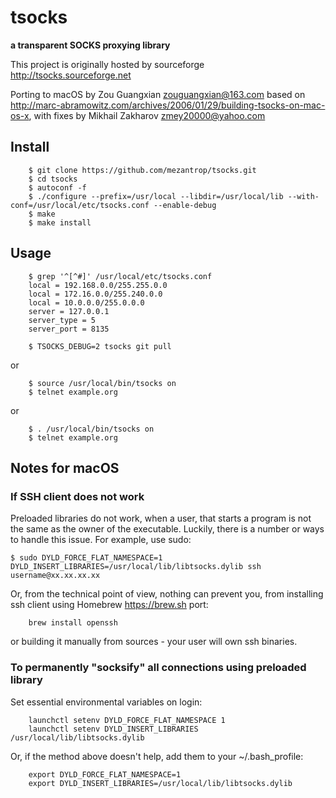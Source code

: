 # tsocks
**a transparent SOCKS proxying library**

This project is originally hosted by sourceforge http://tsocks.sourceforge.net

Porting to macOS by Zou Guangxian <zouguangxian@163.com> based on http://marc-abramowitz.com/archives/2006/01/29/building-tsocks-on-mac-os-x, with fixes by Mikhail Zakharov <zmey20000@yahoo.com>

## Install
```
    $ git clone https://github.com/mezantrop/tsocks.git
    $ cd tsocks
    $ autoconf -f
    $ ./configure --prefix=/usr/local --libdir=/usr/local/lib --with-conf=/usr/local/etc/tsocks.conf --enable-debug
    $ make
    $ make install
```
## Usage
```
    $ grep '^[^#]' /usr/local/etc/tsocks.conf 
    local = 192.168.0.0/255.255.0.0
    local = 172.16.0.0/255.240.0.0
    local = 10.0.0.0/255.0.0.0
    server = 127.0.0.1
    server_type = 5
    server_port = 8135

    $ TSOCKS_DEBUG=2 tsocks git pull
```
or
```
    $ source /usr/local/bin/tsocks on 
    $ telnet example.org
```
or
```
    $ . /usr/local/bin/tsocks on 
    $ telnet example.org
```

## Notes for macOS
### If SSH client does not work
Preloaded libraries do not work, when a user, that starts a program is not the same as the owner of the executable. Luckily, there is a number or ways to handle this issue. For example, use sudo:
```
$ sudo DYLD_FORCE_FLAT_NAMESPACE=1 DYLD_INSERT_LIBRARIES=/usr/local/lib/libtsocks.dylib ssh username@xx.xx.xx.xx
```
Or, from the technical point of view, nothing can prevent you, from installing ssh client using Homebrew https://brew.sh port:

```
    brew install openssh
```
or building it manually from sources - your user will own ssh binaries.

### To permanently "socksify" all connections using preloaded library
Set essential environmental variables on login:
```
    launchctl setenv DYLD_FORCE_FLAT_NAMESPACE 1
    launchctl setenv DYLD_INSERT_LIBRARIES /usr/local/lib/libtsocks.dylib
```
Or, if the method above doesn't help, add them to your ~/.bash_profile:
```
    export DYLD_FORCE_FLAT_NAMESPACE=1
    export DYLD_INSERT_LIBRARIES=/usr/local/lib/libtsocks.dylib
```
